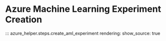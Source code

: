 # Azure Machine Learning Experiment Creation

::: azure_helper.steps.create_aml_experiment
    rendering:
        show_source: true
